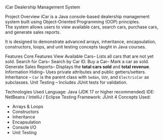 iCar Dealership Management System

Project Overview
iCar is a Java console-based dealership management system built using Object-Oriented Programming (OOP) principles.  
The system allows users to view available cars, search cars, purchase cars, and generate sales reports.  

It is designed to demonstrate advanced arrays, inheritance, encapsulation, constructors, loops, and unit testing concepts taught in Java courses.  


Features
Core Features
View Available Cars– Lists all cars that are not yet sold.
Search for Cars– Search by Car ID.
Buy a Car– Mark a car as sold.
Generate Sales Reports– Displays the **total cars sold** and **total revenue**.
Information Hiding– Uses private attributes and public getters/setters.
Inheritance – `Car` is the parent class with `Sedan`, `SUV`, and `ElectricCar` as subclasses.
Unit Testing – Includes JUnit tests for validation.
  


Technologies Used
Language: Java (JDK 17 or higher recommended)
IDE: NetBeans / IntelliJ / Eclipse
Testing Framework: JUnit 4
Concepts Used:
  - Arrays & Loops  
  - Constructors  
  - Inheritance  
  - Encapsulation  
  - Console I/O  
  - Unit Testing  


